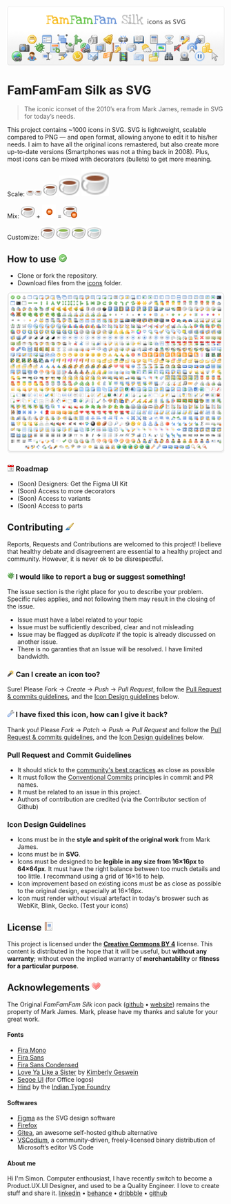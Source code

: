 <img align="center" src="./public/github-cover.png">

# FamFamFam Silk as SVG
> The iconic iconset of the 2010’s era from Mark James, remade in SVG for today’s needs.

This project contains ~1000 icons in SVG. SVG is lightweight, scalable compared to PNG — and open format, allowing anyone to edit it to his/her needs. I aim to have all the original icons remastered, but also create more up-to-date versions (Smartphones was not a thing back in 2008). Plus, most icons can be mixed with decorators (bullets) to get more meaning. 

Scale: <img height=16px src="icons/Cup.svg"> <img height=16px src="icons/Cup.svg"> <img height=32px src="icons/Cup.svg"> <img height=48px src="icons/Cup.svg"> <img height=64px src="icons/Cup.svg">

Mix: ![Cup of caffee](<public/Cup of caffe.svg>) + ![Bullet delete](<icons/Bullet delete.svg>) = ![A cup of caffe with a delete bullet at its bottom right](<public/I should stop caffe.svg>)

Customize: ![Cup of caffee](<public/Cup of caffe.svg>) ![Cup of Matcha latte](<public/Cup of matcha.svg>) ![Cup of Tea](<public/Cup of tea.svg>) ![Cup of water](<public/Cup of water.svg>)

## How to use <img height=20px src="icons/Accept.svg">

* Clone or fork the repository.
* Download files from the [icons](./icons/) folder.

![All available icons](./public/available-icons.png)  

### <img height=16px src="icons/Date.svg"> Roadmap

* (Soon) Designers: Get the Figma UI Kit
* (Soon) Access to more decorators
* (Soon) Access to variants
* (Soon) Access to parts

## Contributing <img height=20px src="icons/Paintbrush.svg">

Reports, Requests and Contributions are welcomed to this project! I believe that healthy debate and disagreement are essential to a healthy project and community. However, it is never ok to be disrespectful.

### <img height=16px src="icons/Bug.svg"> I would like to report a bug or suggest something!

The issue section is the right place for you to describe your problem. Specific rules applies, and not following them may result in the closing of the issue.
* Issue must have a label related to your topic
* Issue must be sufficiently described, clear and not misleading
* Issue may be flagged as _duplicate_ if the topic is already discussed on another issue.
* There is no garanties that an Issue will be resolved. I have limited bandwidth.

### <img height=16px src="icons/Wand.svg"> Can I create an icon too?

Sure! Please *Fork* → *Create* → *Push* → *Pull Request*, follow the [Pull Request & commits guidelines](#pull-request-and-commit-guidelines), and the [Icon Design guidelines](#icon-design-guidelines) below.

### <img height=16px src="icons/Wrench.svg"> I have fixed this icon, how can I give it back?

Thank you! Please *Fork* → *Patch* → *Push* → *Pull Request* and follow the [Pull Request & commits guidelines](#pull-request-and-commit-guidelines), and the [Icon Design guidelines](#icon-design-guidelines) below.

### Pull Request and Commit Guidelines
- It should stick to the [community's best practices](https://github.com/kubernetes/community/blob/master/contributors/guide/pull-requests.md#best-practices-for-faster-reviews) as close as possible
- It must follow the [Conventional Commits](https://www.conventionalcommits.org/en/v1.0.0/#summary) principles in commit and PR names.
- It must be related to an issue in this project.
- Authors of contribution are credited (via the Contributor section of Github)

### Icon Design Guidelines
- Icons must be in the **style and spirit of the original work** from Mark James.
- Icons must be in **SVG**.
- Icons must be designed to be **legible in any size from 16×16px to 64×64px**. It must have the right balance between too much details and too little. I recommand using a grid of 16×16 to help.
- Icon improvement based on existing icons must be as close as possible to the original design, especially at 16×16px.
- Icon must render without visual artefact in today's broswer such as WebKit, Blink, Gecko. (Test your icons)

## License <img height=20px src="icons/Report.svg">

This project is licensed under the [**Creative Commons BY 4**](https://creativecommons.org/licenses/by/4.0/) license. This content is distributed in the hope that it will be useful, but **without any warranty**; without even the implied warranty of **merchantability** or **fitness for a particular purpose**.

## Acknowlegements <img height=20px src="icons/Heart.svg">

The Original *FamFamFam Silk* icon pack ([github](https://github.com/markjames/famfamfam-silk-icons) • [website](http://www.famfamfam.com/lab/icons/silk/)) remains the property of Mark James. Mark, please have my thanks and salute for your great work.

#### Fonts
- [Fira Mono](https://github.com/mozilla/Fira)
- [Fira Sans](https://github.com/mozilla/Fira)
- [Fira Sans Condensed](https://github.com/mozilla/Fira)
- [Love Ya Like a Sister](https://fonts.google.com/specimen/Love+Ya+Like+A+Sister) by [Kimberly Geswein](https://kimberlygeswein.com/)
- [Segoe UI](https://learn.microsoft.com/en-us/typography/font-list/segoe-ui) (for Office logos)
- [Hind](https://fonts.google.com/specimen/Hind) by the [Indian Type Foundry](https://www.indiantypefoundry.com/)

#### Softwares
- [Figma](https://www.figma.com) as the SVG design software
- [Firefox](https://www.mozilla.org/firefox/new/)
- [Gitea](https://about.gitea.com/), an awesome self-hosted github alternative
- [VSCodium](https://vscodium.com/), a community-driven, freely-licensed binary distribution of Microsoft’s editor VS Code

#### About me

Hi I'm Simon. Computer enthousiast, I have recently switch to become a Product.UX.UI Designer, and used to be a Quality Engineer. I love to create stuff and share it. 
[linkedin](https://www.linkedin.com/in/simonpriet/) • [behance](https://www.behance.net/SimonPistache#) • [dribbble](https://dribbble.com/SimonPistache) • [github](https://github.com/SimonPistache)